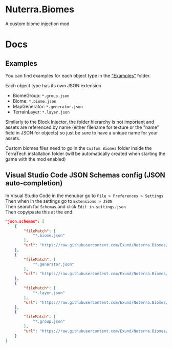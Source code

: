 # Nuterra.Biomes
A custom biome injection mod

# Docs
## Examples
You can find examples for each object type in the ["Examples"](Nuterra.Biomes/Examples) folder.

Each object type has its own JSON extension
- BiomeGroup: `*.group.json`
- Biome: `*.biome.json`
- MapGenerator: `*.generator.json`
- TerrainLayer: `*.layer.json`

Similarly to the Block Injector, the folder hierarchy is not important and assets are referenced by name (either filename for texture or the "name" field in JSON for objects) so just be sure to have a unique name for your assets.

Custom biomes files need to go in the `Custom Biomes` folder inside the TerraTech installation folder (will be automatically created when starting the game with the mod enabled)

## Visual Studio Code JSON Schemas config (JSON auto-completion)
In Visual Studio Code in the menubar go to `File > Preferences > Settings` <br/>
Then when in the settings go to `Extensions > JSON` <br/>
Then search for `Schemas` and click `Edit in settings.json` <br/>
Then copy/paste this at the end: <br/>

```json
"json.schemas": [
    {
        "fileMatch": [
            "*.biome.json"
        ],
        "url": "https://raw.githubusercontent.com/Exund/Nuterra.Biomes/master/SCHEMAS/Biome.schema.json"
    },
    {
        "fileMatch": [
            "*.generator.json"
        ],
        "url": "https://raw.githubusercontent.com/Exund/Nuterra.Biomes/master/SCHEMAS/MapGenerator.schema.json"
    },
    {
        "fileMatch": [
            "*.layer.json"
        ],
        "url": "https://raw.githubusercontent.com/Exund/Nuterra.Biomes/master/SCHEMAS/TerrainLayer.schema.json"
    },
    {
        "fileMatch": [
            "*.group.json"
        ],
        "url": "https://raw.githubusercontent.com/Exund/Nuterra.Biomes/master/SCHEMAS/BiomeGroup.schema.json"
    }
]
```